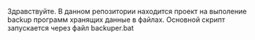 Здравствуйте.
В данном репозитории находится проект на выполение backup программ хранящих данные в файлах.
Основной скрипт запускается через файл backuper.bat
